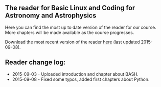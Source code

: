 ## The reader for Basic Linux and Coding for Astronomy and Astrophysics
Here you can find the most up to date version of the reader for our course.
More chapters will be made available as the course progresses.

Download the most recent version of the reader [here](20150908-astroprog.pdf) (last updated 2015-09-08).

## Reader change log:
* 2015-09-03 - Uploaded introduction and chapter about BASH.
* 2015-09-08 - Fixed some typos, added first chapters about Python.
